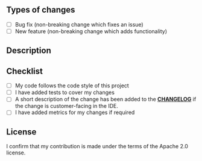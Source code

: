 <!--- If you are a new contributor, please take a look at the README and CONTRIBUTING documents --->
<!--- Provide a general summary of your changes in the Title above -->

## Types of changes
<!--- What types of changes does your code introduce? Put an `x` in all the boxes that apply: -->
- [ ] Bug fix (non-breaking change which fixes an issue)
- [ ] New feature (non-breaking change which adds functionality)

## Description
<!--- Describe your changes in detail -->
<!--- If appropriate, providing screenshots will help us review your contribution -->
<!--- If there is a related issue, please provide a link here -->

## Checklist
- [ ] My code follows the code style of this project
- [ ] I have added tests to cover my changes
- [ ] A short description of the change has been added to the **[CHANGELOG](https://github.com/aws/aws-toolkit-jetbrains/blob/master/CONTRIBUTING.md#contributing-via-pull-requests)** if the change is customer-facing in the IDE.
- [ ] I have added metrics for my changes if required
 
## License
I confirm that my contribution is made under the terms of the Apache 2.0 license.
